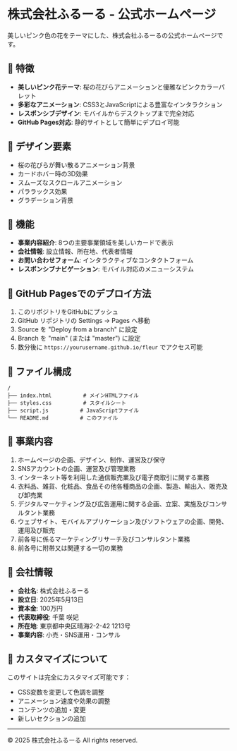 # 株式会社ふるーる - 公式ホームページ

美しいピンク色の花をテーマにした、株式会社ふるーるの公式ホームページです。

## 🌸 特徴

- **美しいピンク花テーマ**: 桜の花びらアニメーションと優雅なピンクカラーパレット
- **多彩なアニメーション**: CSS3とJavaScriptによる豊富なインタラクション
- **レスポンシブデザイン**: モバイルからデスクトップまで完全対応
- **GitHub Pages対応**: 静的サイトとして簡単にデプロイ可能

## 🎨 デザイン要素

- 桜の花びらが舞い散るアニメーション背景
- カードホバー時の3D効果
- スムーズなスクロールアニメーション
- パララックス効果
- グラデーション背景

## 📱 機能

- **事業内容紹介**: 8つの主要事業領域を美しいカードで表示
- **会社情報**: 設立情報、所在地、代表者情報
- **お問い合わせフォーム**: インタラクティブなコンタクトフォーム
- **レスポンシブナビゲーション**: モバイル対応のメニューシステム

## 🚀 GitHub Pagesでのデプロイ方法

1. このリポジトリをGitHubにプッシュ
2. GitHub リポジトリの Settings → Pages へ移動
3. Source を "Deploy from a branch" に設定
4. Branch を "main" (または "master") に設定
5. 数分後に `https://yourusername.github.io/fleur` でアクセス可能

## 📂 ファイル構成

```
/
├── index.html          # メインHTMLファイル
├── styles.css          # スタイルシート
├── script.js          # JavaScriptファイル
└── README.md          # このファイル
```

## 🎯 事業内容

1. ホームページの企画、デザイン、制作、運営及び保守
2. SNSアカウントの企画、運営及び管理業務
3. インターネット等を利用した通信販売業及び電子商取引に関する業務
4. 衣料品、雑貨、化粧品、食品その他各種商品の企画、製造、輸出入、販売及び卸売業
5. デジタルマーケティング及び広告運用に関する企画、立案、実施及びコンサルタント業務
6. ウェブサイト、モバイルアプリケーション及びソフトウェアの企画、開発、運用及び販売
7. 前各号に係るマーケティングリサーチ及びコンサルタント業務
8. 前各号に附帯又は関連する一切の業務

## 📍 会社情報

- **会社名**: 株式会社ふるーる
- **設立日**: 2025年5月13日
- **資本金**: 100万円
- **代表取締役**: 千葉 咲妃
- **所在地**: 東京都中央区晴海2-2-42 1213号
- **事業内容**: 小売・SNS運用・コンサル

## 💝 カスタマイズについて

このサイトは完全にカスタマイズ可能です：

- CSS変数を変更して色調を調整
- アニメーション速度や効果の調整
- コンテンツの追加・変更
- 新しいセクションの追加

---

© 2025 株式会社ふるーる All rights reserved.
